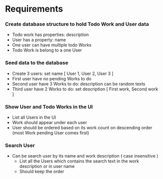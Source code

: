 # Requirements

### Create database structure to hold Todo Work and User data

- Todo work has properties: description
- User has a property: name
- One user can have multiple todo Works
- Todo Work is belong to a one User

### Seed data to the database

- Create 3 users: set name [ User 1, User 2, User 3 ]
- First user have no pending Works to do
- Second user have 3 Works to do: description can be random texts
- Third user have 2 Works to do: set description [ First work, Second work ]

### Show User and Todo Works in the UI

- List all Users in the UI
- Work should appear under each user
- User should be ordered based on its work count on descending order (most Work pending User comes
  first)

### Search User

- Can be search user by its name and work description ( case insensitive )
    - List all the Users which contains the search text in the work description or in user name
    - Should keep the order
